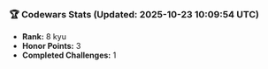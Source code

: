 ### 🏆 Codewars Stats (Updated: 2025-10-23 10:09:54 UTC)

- **Rank:** 8 kyu
- **Honor Points:** 3
- **Completed Challenges:** 1
